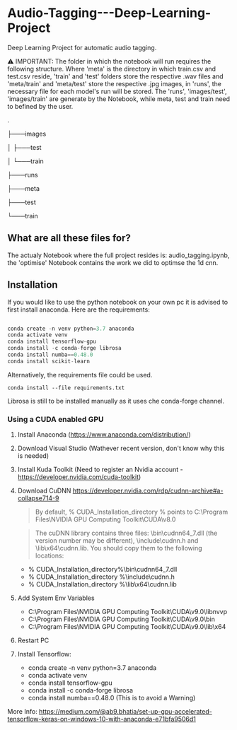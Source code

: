 # Audio-Tagging---Deep-Learning-Project
Deep Learning Project for automatic audio tagging.

⚠️ IMPORTANT: The folder in which the notebook will run requires the following structure. Where 'meta' is the directory in which train.csv and test.csv reside, 'train' and 'test' folders store the respective .wav files and 'meta/train' and 'meta/test' store the respective .jpg images, in 'runs', the necessary file for each model's run will be stored. The 'runs', 'images/test', 'images/train' are generate by the Notebook, while meta, test and train need to befined by the user.

.

├───images

│   ├───test

│   └───train

├───runs

├───meta

├───test

└───train

## What are all these files for?

The actualy Notebook where the full project resides is: audio_tagging.ipynb, the 'optimise' Notebook contains the work we did to optimse the 1d cnn.

## Installation

If you would like to use the python notebook on your own pc it is advised to first install anaconda. Here are the requirements:

```python

conda create -n venv python=3.7 anaconda
conda activate venv
conda install tensorflow-gpu
conda install -c conda-forge librosa
conda install numba==0.48.0
conda install scikit-learn
```

Alternatively, the requirements file could be used.

```
conda install --file requirements.txt
```

Librosa is still to be installed manually as it uses che conda-forge channel.

### Using a CUDA enabled GPU

1. Install Anaconda (https://www.anaconda.com/distribution/)
2. Download Visual Studio (Wathever recent version, don't know why this is needed)
3. Install Kuda Toolkit (Need to register an Nvidia account - https://developer.nvidia.com/cuda-toolkit)
4. Download CuDNN https://developer.nvidia.com/rdp/cudnn-archive#a-collapse714-9
    > By default, % CUDA_Installation_directory % points to C:\Program Files\NVIDIA GPU Computing Toolkit\CUDA\v8.0
    
    > The cuDNN library contains three files: \bin\cudnn64_7.dll (the version number may be different), \include\cudnn.h and \lib\x64\cudnn.lib. You should copy them to the following locations:
    - % CUDA_Installation_directory%\bin\cudnn64_7.dll
    - % CUDA_Installation_directory %\include\cudnn.h
    - % CUDA_Installation_directory %\lib\x64\cudnn.lib
5. Add System Env Variables 
    - C:\Program Files\NVIDIA GPU Computing Toolkit\CUDA\v9.0\libnvvp
    - C:\Program Files\NVIDIA GPU Computing Toolkit\CUDA\v9.0\bin
    - C:\Program Files\NVIDIA GPU Computing Toolkit\CUDA\v9.0\lib\x64
6. Restart PC
7. Install Tensorflow:
    - conda create -n venv python=3.7 anaconda
    - conda activate venv
    - conda install tensorflow-gpu
    - conda install -c conda-forge librosa
    - conda install numba==0.48.0 (This is to avoid a Warning)
   
More Info: https://medium.com/@ab9.bhatia/set-up-gpu-accelerated-tensorflow-keras-on-windows-10-with-anaconda-e71bfa9506d1